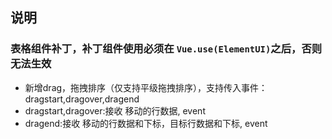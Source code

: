 ## 说明

### 表格组件补丁，**补丁组件使用必须在 `Vue.use(ElementUI)`之后，否则无法生效**

* 新增drag，拖拽排序（仅支持平级拖拽排序），支持传入事件：dragstart,dragover,dragend
* dragstart,dragover:接收 移动的行数据, event
* dragend:接收 移动的行数据和下标，目标行数据和下标, event
